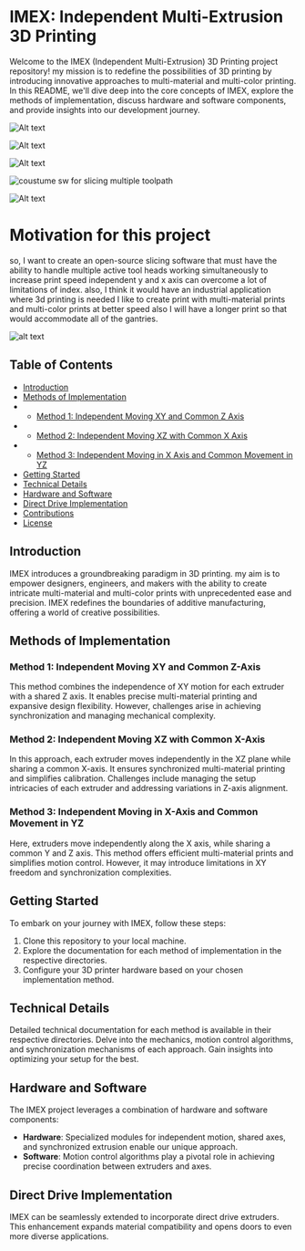 # IMEX: Independent Multi-Extrusion 3D Printing

Welcome to the IMEX (Independent Multi-Extrusion) 3D Printing project repository! my mission is to redefine the possibilities of 3D printing by introducing innovative approaches to multi-material and multi-color printing. In this README, we'll dive deep into the core concepts of IMEX, explore the methods of implementation, discuss hardware and software components, and provide insights into our development journey.

![Alt text]([https://i.postimg.cc/xCHD9Bbg/Screenshot-2025-05-02-150129.png])

![Alt text]([https://i.postimg.cc/Bbsy4b3Q/Screenshot-2025-05-02-140717.png])

![Alt text]([https://i.postimg.cc/2S3tzgsv/Screenshot-2025-05-02-134830.png])

![coustume sw for slicing multiple toolpath]([https://i.postimg.cc/L8z1ZsFM/Screenshot-2025-05-01-194030.png])

![Alt text]([https://i.postimg.cc/VLhRFvhr/Screenshot-2025-05-02-104327.png])



# Motivation for this project
so, I want to create an open-source slicing software that must have the ability to handle multiple active tool heads working simultaneously to increase print speed independent y and x axis can overcome a lot of limitations of index. also, I think it would have an industrial application where 3d printing is needed I like to create print with multi-material prints and multi-color prints at better speed also I will have a longer print so that would accommodate all of the gantries.

![alt text](https://i.ibb.co/85WvYZt/Screenshot-2023-09-02-111901.png)

## Table of Contents


- [Introduction](#introduction)
- [Methods of Implementation](#methods-of-implementation)
- - [Method 1: Independent Moving XY and Common Z Axis](#method-1-independent-moving-xy-and-common-z-axis)
- - [Method 2: Independent Moving XZ with Common X Axis](#method-2-independent-moving-xz-with-common-x-axis)
- - [Method 3: Independent Moving in X Axis and Common Movement in YZ](#method-3-independent-moving-in-x-axis-and-common-movement-in-yz)
- [Getting Started](#getting-started)
- [Technical Details](#technical-details)
- [Hardware and Software](#hardware-and-software)
- [Direct Drive Implementation](#direct-drive-implementation)
- [Contributions](#contributions)
- [License](#license)

## Introduction

IMEX introduces a groundbreaking paradigm in 3D printing. my aim is to empower designers, engineers, and makers with the ability to create intricate multi-material and multi-color prints with unprecedented ease and precision. IMEX redefines the boundaries of additive manufacturing, offering a world of creative possibilities.

## Methods of Implementation

### Method 1: Independent Moving XY and Common Z-Axis

This method combines the independence of XY motion for each extruder with a shared Z axis. It enables precise multi-material printing and expansive design flexibility. However, challenges arise in achieving synchronization and managing mechanical complexity.

### Method 2: Independent Moving XZ with Common X-Axis

In this approach, each extruder moves independently in the XZ plane while sharing a common X-axis. It ensures synchronized multi-material printing and simplifies calibration. Challenges include managing the setup intricacies of each extruder and addressing variations in Z-axis alignment.

### Method 3: Independent Moving in X-Axis and Common Movement in YZ

Here, extruders move independently along the X axis, while sharing a common Y and Z axis. This method offers efficient multi-material prints and simplifies motion control. However, it may introduce limitations in XY freedom and synchronization complexities.

## Getting Started

To embark on your journey with IMEX, follow these steps:

1. Clone this repository to your local machine.
2. Explore the documentation for each method of implementation in the respective directories.
3. Configure your 3D printer hardware based on your chosen implementation method.

## Technical Details

Detailed technical documentation for each method is available in their respective directories. Delve into the mechanics, motion control algorithms, and synchronization mechanisms of each approach. Gain insights into optimizing your setup for the best.

## Hardware and Software

The IMEX project leverages a combination of hardware and software components:

- **Hardware**: Specialized modules for independent motion, shared axes, and synchronized extrusion enable our unique approach.
- **Software**: Motion control algorithms play a pivotal role in achieving precise coordination between extruders and axes.

## Direct Drive Implementation

IMEX can be seamlessly extended to incorporate direct drive extruders. This enhancement expands material compatibility and opens doors to even more diverse applications.
